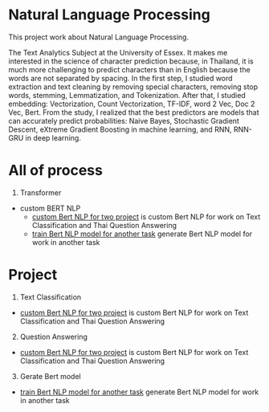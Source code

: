 # Natural Language Processing

This project work about Natural Language Processing.

The Text Analytics Subject at the University of Essex. It makes me interested in the science of character prediction because, in Thailand, it is much more challenging to predict characters than in English because the words are not separated by spacing. In the first step, I studied word extraction and text cleaning by removing special characters, removing stop words, stemming, Lemmatization, and Tokenization. After that, I studied embedding: Vectorization, Count Vectorization, TF-IDF, word 2 Vec, Doc 2 Vec, Bert. From the study, I realized that the best predictors are models that can accurately predict probabilities: Naive Bayes, Stochastic Gradient Descent, eXtreme Gradient Boosting in machine learning, and RNN, RNN-GRU in deep learning.

# All of process

1. Transformer
- custom BERT NLP
  -   [custom Bert NLP for two project](https://github.com/micsupasun/natural_language_processing/tree/main/custom_bert_nlp/custom_bert_2_project) is custom Bert NLP for work on Text Classification and Thai Question Answering
  -   [train Bert NLP model for another task](https://github.com/micsupasun/natural_language_processing/tree/main/custom_bert_nlp/custom_bert_nlp) generate Bert NLP model for work in another task


# Project
1. Text Classification
 - [custom Bert NLP for two project](https://github.com/micsupasun/natural_language_processing/tree/main/custom_bert_nlp/custom_bert_2_project) is custom Bert NLP for work on Text Classification and Thai Question Answering
2. Question Answering
 - [custom Bert NLP for two project](https://github.com/micsupasun/natural_language_processing/tree/main/custom_bert_nlp/custom_bert_2_project) is custom Bert NLP for work on Text Classification and Thai Question Answering
3. Gerate Bert model
 - [train Bert NLP model for another task](https://github.com/micsupasun/natural_language_processing/tree/main/custom_bert_nlp/custom_bert_nlp) generate Bert NLP model for work in another task



<!-- [Requirement](https://github.com/micsupasun/university_of_essex/blob/main/group_project/Team_4_project_report.pdf) is the Software Requirements Specification project

[Flowchart](https://github.com/micsupasun/university_of_essex/blob/main/group_project/ai_team_diagram.drawio.png) is the flowchart project

This is all the task in group project including:
![the diagram in this project](https://github.com/micsupasun/computer_vision/blob/main/assistant_blind/ai_team_diagram.drawio.png) -->









